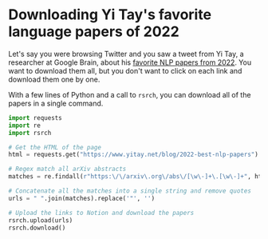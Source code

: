 # Downloading Yi Tay's favorite language papers of 2022
Let's say you were browsing Twitter and you saw a tweet from Yi Tay, a researcher at Google Brain, about his [favorite NLP papers from 2022](https://www.yitay.net/blog/2022-best-nlp-papers). You want to download them all, but you don't want to click on each link and download them one by one.

With a few lines of Python and a call to `rsrch`, you can download all of the papers in a single command.

```python
import requests
import re
import rsrch

# Get the HTML of the page
html = requests.get("https://www.yitay.net/blog/2022-best-nlp-papers").text

# Regex match all arXiv abstracts
matches = re.findall(r"https:\/\/arxiv\.org\/abs\/[\w\-]+\.[\w\-]+", html)

# Concatenate all the matches into a single string and remove quotes
urls = " ".join(matches).replace('"', '')

# Upload the links to Notion and download the papers
rsrch.upload(urls)
rsrch.download()
```
